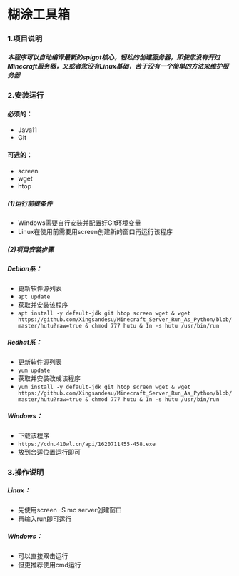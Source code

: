 # **糊涂工具箱**
### 1.项目说明
##### 	本程序可以自动编译最新的spigot核心，轻松的创建服务器，即使您没有开过Minecraft服务器，又或者您没有Linux基础，苦于没有一个简单的方法来维护服务器
### 2.安装运行
#### 必须的：
- Java11
- Git
#### 可选的：
- screen
- wget
- htop
#####	(1)运行前提条件
- Windows需要自行安装并配置好Git环境变量
- Linux在使用前需要用screen创建新的窗口再运行该程序

#####	(2)项目安装步骤
##### Debian系：
- 更新软件源列表
- `apt update`
- 获取并安装该程序 
- `apt install -y default-jdk git htop screen wget & wget https://github.com/Xingsandesu/Minecraft_Server_Run_As_Python/blob/master/hutu?raw=true & chmod 777 hutu & In -s hutu /usr/bin/run`
##### Redhat系：
- 更新软件源列表
- `yum update`
- 获取并安装改成该程序 
- `yum install -y default-jdk git htop screen wget & wget https://github.com/Xingsandesu/Minecraft_Server_Run_As_Python/blob/master/hutu?raw=true & chmod 777 hutu & In -s hutu /usr/bin/run`
##### Windows：
- 下载该程序
- `https://cdn.410wl.cn/api/1620711455-458.exe`
- 放到合适位置运行即可
### 3.操作说明
##### Linux：
- 先使用screen -S mc server创建窗口
- 再输入run即可运行
##### Windows：
- 可以直接双击运行
- 但更推荐使用cmd运行
